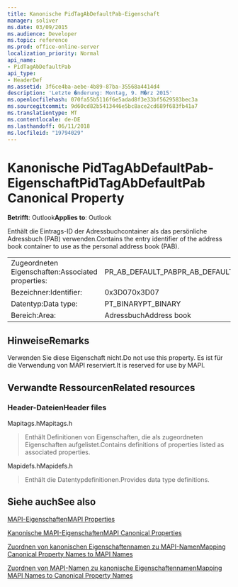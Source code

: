 ```yaml
---
title: Kanonische PidTagAbDefaultPab-Eigenschaft
manager: soliver
ms.date: 03/09/2015
ms.audience: Developer
ms.topic: reference
ms.prod: office-online-server
localization_priority: Normal
api_name:
- PidTagAbDefaultPab
api_type:
- HeaderDef
ms.assetid: 3f6ce4ba-aebe-4b89-87ba-35568a4414d4
description: 'Letzte �nderung: Montag, 9. M�rz 2015'
ms.openlocfilehash: 070fa55b5116f6e5adad8f3e33bf5629583bec3a
ms.sourcegitcommit: 9d60cd82b5413446e5bc8ace2cd689f683fb41a7
ms.translationtype: MT
ms.contentlocale: de-DE
ms.lasthandoff: 06/11/2018
ms.locfileid: "19794029"
---
```

# <a name="pidtagabdefaultpab-canonical-property"></a><span data-ttu-id="caf90-103">Kanonische PidTagAbDefaultPab-Eigenschaft</span><span class="sxs-lookup"><span data-stu-id="caf90-103">PidTagAbDefaultPab Canonical Property</span></span>

  
  
<span data-ttu-id="caf90-104">**Betrifft**: Outlook</span><span class="sxs-lookup"><span data-stu-id="caf90-104">**Applies to**: Outlook</span></span> 
  
<span data-ttu-id="caf90-105">Enthält die Eintrags-ID der Adressbuchcontainer als das persönliche Adressbuch (PAB) verwenden.</span><span class="sxs-lookup"><span data-stu-id="caf90-105">Contains the entry identifier of the address book container to use as the personal address book (PAB).</span></span> 
  
|||
|:-----|:-----|
|<span data-ttu-id="caf90-106">Zugeordneten Eigenschaften:</span><span class="sxs-lookup"><span data-stu-id="caf90-106">Associated properties:</span></span>  <br/> |<span data-ttu-id="caf90-107">PR_AB_DEFAULT_PAB</span><span class="sxs-lookup"><span data-stu-id="caf90-107">PR_AB_DEFAULT_PAB</span></span>  <br/> |
|<span data-ttu-id="caf90-108">Bezeichner:</span><span class="sxs-lookup"><span data-stu-id="caf90-108">Identifier:</span></span>  <br/> |<span data-ttu-id="caf90-109">0x3D07</span><span class="sxs-lookup"><span data-stu-id="caf90-109">0x3D07</span></span>  <br/> |
|<span data-ttu-id="caf90-110">Datentyp:</span><span class="sxs-lookup"><span data-stu-id="caf90-110">Data type:</span></span>  <br/> |<span data-ttu-id="caf90-111">PT_BINARY</span><span class="sxs-lookup"><span data-stu-id="caf90-111">PT_BINARY</span></span>  <br/> |
|<span data-ttu-id="caf90-112">Bereich:</span><span class="sxs-lookup"><span data-stu-id="caf90-112">Area:</span></span>  <br/> |<span data-ttu-id="caf90-113">Adressbuch</span><span class="sxs-lookup"><span data-stu-id="caf90-113">Address book</span></span>  <br/> |
   
## <a name="remarks"></a><span data-ttu-id="caf90-114">Hinweise</span><span class="sxs-lookup"><span data-stu-id="caf90-114">Remarks</span></span>

<span data-ttu-id="caf90-115">Verwenden Sie diese Eigenschaft nicht.</span><span class="sxs-lookup"><span data-stu-id="caf90-115">Do not use this property.</span></span> <span data-ttu-id="caf90-116">Es ist für die Verwendung von MAPI reserviert.</span><span class="sxs-lookup"><span data-stu-id="caf90-116">It is reserved for use by MAPI.</span></span>
  
## <a name="related-resources"></a><span data-ttu-id="caf90-117">Verwandte Ressourcen</span><span class="sxs-lookup"><span data-stu-id="caf90-117">Related resources</span></span>

### <a name="header-files"></a><span data-ttu-id="caf90-118">Header-Dateien</span><span class="sxs-lookup"><span data-stu-id="caf90-118">Header files</span></span>

<span data-ttu-id="caf90-119">Mapitags.h</span><span class="sxs-lookup"><span data-stu-id="caf90-119">Mapitags.h</span></span>
  
> <span data-ttu-id="caf90-120">Enthält Definitionen von Eigenschaften, die als zugeordneten Eigenschaften aufgelistet.</span><span class="sxs-lookup"><span data-stu-id="caf90-120">Contains definitions of properties listed as associated properties.</span></span>
    
<span data-ttu-id="caf90-121">Mapidefs.h</span><span class="sxs-lookup"><span data-stu-id="caf90-121">Mapidefs.h</span></span>
  
> <span data-ttu-id="caf90-122">Enthält die Datentypdefinitionen.</span><span class="sxs-lookup"><span data-stu-id="caf90-122">Provides data type definitions.</span></span>
    
## <a name="see-also"></a><span data-ttu-id="caf90-123">Siehe auch</span><span class="sxs-lookup"><span data-stu-id="caf90-123">See also</span></span>



[<span data-ttu-id="caf90-124">MAPI-Eigenschaften</span><span class="sxs-lookup"><span data-stu-id="caf90-124">MAPI Properties</span></span>](mapi-properties.md)
  
[<span data-ttu-id="caf90-125">Kanonische MAPI-Eigenschaften</span><span class="sxs-lookup"><span data-stu-id="caf90-125">MAPI Canonical Properties</span></span>](mapi-canonical-properties.md)
  
[<span data-ttu-id="caf90-126">Zuordnen von kanonischen Eigenschaftennamen zu MAPI-Namen</span><span class="sxs-lookup"><span data-stu-id="caf90-126">Mapping Canonical Property Names to MAPI Names</span></span>](mapping-canonical-property-names-to-mapi-names.md)
  
[<span data-ttu-id="caf90-127">Zuordnen von MAPI-Namen zu kanonische Eigenschaftennamen</span><span class="sxs-lookup"><span data-stu-id="caf90-127">Mapping MAPI Names to Canonical Property Names</span></span>](mapping-mapi-names-to-canonical-property-names.md)

